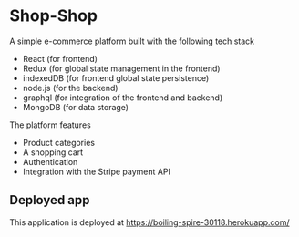 # Shop-Shop

A simple e-commerce platform built with the following tech stack
* React (for frontend)
* Redux (for global state management in the frontend)
* indexedDB (for frontend global state persistence)
* node.js (for the backend)
* graphql (for integration of the frontend and backend)
* MongoDB (for data storage)

The platform features
* Product categories
* A shopping cart
* Authentication
* Integration with the Stripe payment API

## Deployed app

This application is deployed at https://boiling-spire-30118.herokuapp.com/